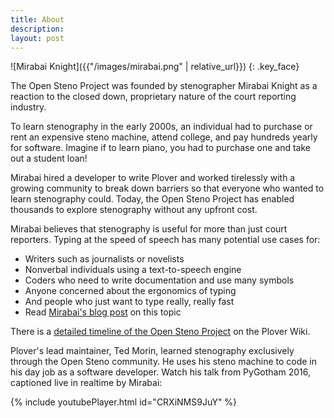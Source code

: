 ```yaml
---
title: About
description:
layout: post
---
```


![Mirabai Knight]({{"/images/mirabai.png" | relative_url}})
{: .key_face}

The Open Steno Project was founded by stenographer Mirabai Knight as a reaction to the closed down, proprietary nature of the court reporting industry.

To learn stenography in the early 2000s, an individual had to purchase or rent an expensive steno machine, attend college, and pay hundreds yearly for software. Imagine if to learn piano, you had to purchase one and take out a student loan!

Mirabai hired a developer to write Plover and worked tirelessly with a growing community to break down barriers so that everyone who wanted to learn stenography could. Today, the Open Steno Project has enabled thousands to explore stenography without any upfront cost.

Mirabai believes that stenography is useful for more than just court reporters. Typing at the speed of speech has many potential use cases for:

- Writers such as journalists or novelists
- Nonverbal individuals using a text-to-speech engine
- Coders who need to write documentation and use many symbols
- Anyone concerned about the ergonomics of typing
- And people who just want to type really, really fast
- Read [Mirabai's blog post](https://stenoknight.com/SpeakFingers.html) on this topic

There is a [detailed timeline of the Open Steno Project](https://github.com/openstenoproject/plover/wiki/Open-Steno-Project-Timeline) on the Plover Wiki.

Plover's lead maintainer, Ted Morin, learned stenography exclusively through the Open Steno community. He uses his steno machine to code in his day job as a software developer. Watch his talk from PyGotham 2016, captioned live in realtime by Mirabai:

{% include youtubePlayer.html id="CRXiNMS9JuY" %}